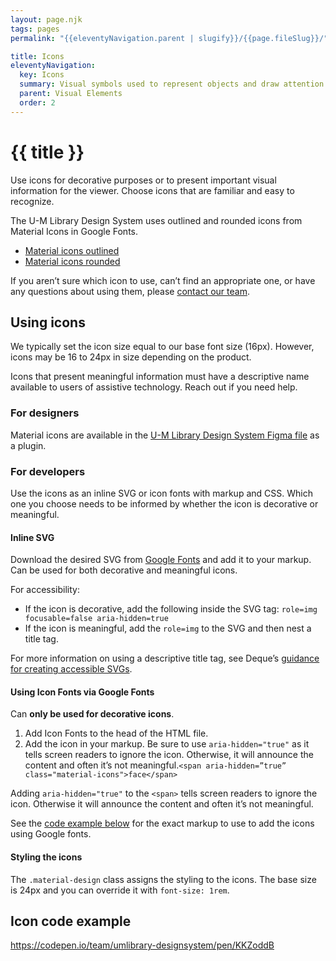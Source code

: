 ```yaml
---
layout: page.njk
tags: pages
permalink: "{{eleventyNavigation.parent | slugify}}/{{page.fileSlug}}/"

title: Icons
eleventyNavigation:
  key: Icons
  summary: Visual symbols used to represent objects and draw attention to content.
  parent: Visual Elements
  order: 2
---
```


# {{ title }}

Use icons for decorative purposes or to present important visual information for the viewer. Choose icons that are familiar and easy to recognize.

The U-M Library Design System uses outlined and rounded icons from Material Icons in Google Fonts.

* [Material icons outlined](https://fonts.google.com/icons?icon.style=Outlined&icon.set=Material+Icons)  
* [Material icons rounded](https://fonts.google.com/icons?icon.style=Rounded&icon.set=Material+Icons)

If you aren’t sure which icon to use, can’t find an appropriate one, or have any questions about using them, please [contact our team](/about/get-in-touch/).

## Using icons

We typically set the icon size equal to our base font size (16px). However, icons may be 16 to 24px in size depending on the product.

Icons that present meaningful information must have a descriptive name available to users of assistive technology. Reach out if you need help.

### For designers

Material icons are available in the [U-M Library Design System Figma file](https://www.figma.com/community/file/1198259470207039738) as a plugin.

### For developers

Use the icons as an inline SVG or icon fonts with markup and CSS. Which one you choose needs to be informed by whether the icon is decorative or meaningful.

#### Inline SVG

Download the desired SVG from [Google Fonts](https://fonts.google.com/icons?icon.style=Outlined&icon.set=Material+Icons) and add it to your markup. Can be used for both decorative and meaningful icons.

For accessibility:

* If the icon is decorative, add the following inside the SVG tag: `role=img focusable=false aria-hidden=true`
* If the icon is meaningful, add the `role=img` to the SVG and then nest a title tag.

For more information on using a descriptive title tag, see Deque’s [guidance for creating accessible SVGs](https://www.deque.com/blog/creating-accessible-svgs/).

#### Using Icon Fonts via Google Fonts

Can **only be used for decorative icons**.

1. Add Icon Fonts to the head of the HTML file.
2. Add the icon in your markup. Be sure to use `aria-hidden="true"` as it tells screen readers to ignore the icon. Otherwise, it will announce the content and often it’s not meaningful.`<span aria-hidden=”true” class="material-icons">face</span>`

Adding  `aria-hidden="true"` to the `<span>` tells screen readers to ignore the icon. Otherwise it will announce the content and often it’s not meaningful.

See the [code example below](#icon-code-example) for the exact markup to use to add the icons using Google fonts.

#### Styling the icons

The `.material-design` class assigns the styling to the icons. The base size is 24px and you can override it with `font-size: 1rem`.

## Icon code example

https://codepen.io/team/umlibrary-designsystem/pen/KKZoddB
